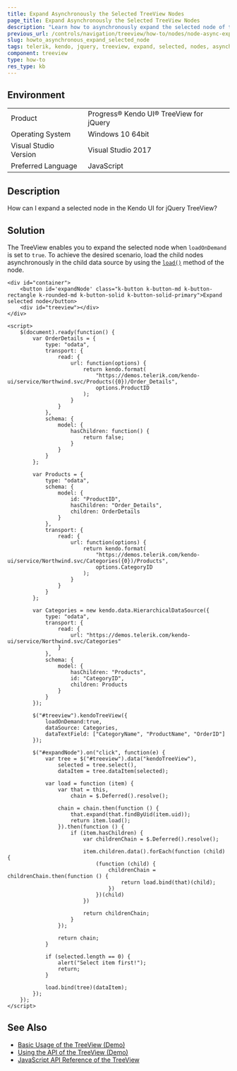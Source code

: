 ```yaml
---
title: Expand Asynchronously the Selected TreeView Nodes 
page_title: Expand Asynchronously the Selected TreeView Nodes
description: "Learn how to asynchronously expand the selected node of the Kendo UI for jQuery TreeView."
previous_url: /controls/navigation/treeview/how-to/nodes/node-async-expand
slug: howto_asynchronous_expand_selected_node
tags: telerik, kendo, jquery, treeview, expand, selected, nodes, asynchronously
component: treeview
type: how-to
res_type: kb
---
```


## Environment

<table>
 <tr>
  <td>Product</td>
  <td>Progress® Kendo UI® TreeView for jQuery</td>
 </tr>
 <tr>
  <td>Operating System</td>
  <td>Windows 10 64bit</td>
 </tr>
 <tr>
  <td>Visual Studio Version</td>
  <td>Visual Studio 2017</td>
 </tr>
 <tr>
  <td>Preferred Language</td>
  <td>JavaScript</td>
 </tr>
</table>

## Description

How can I expand a selected node in the Kendo UI for jQuery TreeView?

## Solution

The TreeView enables you to expand the selected node when `loadOnDemand` is set to `true`. To achieve the desired scenario, load the child nodes asynchronously in the child data source by using the [`load()`](https://docs.telerik.com/kendo-ui/api/javascript/data/node/methods/load) method of the node.

```dojo
<div id="container">
    <button id='expandNode' class="k-button k-button-md k-button-rectangle k-rounded-md k-button-solid k-button-solid-primary">Expand selected node</button>
    <div id="treeview"></div>
</div>

<script>
    $(document).ready(function() {
        var OrderDetails = {
            type: "odata",
            transport: {
                read: {
                    url: function(options) {
                        return kendo.format(
                            "https://demos.telerik.com/kendo-ui/service/Northwind.svc/Products({0})/Order_Details",
                            options.ProductID
                        );
                    }
                }
            },
            schema: {
                model: {
                    hasChildren: function() {
                        return false;
                    }
                }
            }
        };

        var Products = {
            type: "odata",
            schema: {
                model: {
                    id: "ProductID",
                    hasChildren: "Order_Details",
                    children: OrderDetails
                }
            },
            transport: {
                read: {
                    url: function(options) {
                        return kendo.format(
                            "https://demos.telerik.com/kendo-ui/service/Northwind.svc/Categories({0})/Products",
                            options.CategoryID
                        );
                    }
                }
            }
        };

        var Categories = new kendo.data.HierarchicalDataSource({
            type: "odata",
            transport: {
                read: {
                    url: "https://demos.telerik.com/kendo-ui/service/Northwind.svc/Categories"
                }
            },
            schema: {
                model: {
                    hasChildren: "Products",
                    id: "CategoryID",
                    children: Products
                }
            }
        });

        $("#treeview").kendoTreeView({
            loadOnDemand:true,
            dataSource: Categories,
            dataTextField: ["CategoryName", "ProductName", "OrderID"]
        });

        $("#expandNode").on("click", function(e) {
            var tree = $("#treeview").data("kendoTreeView"),
                selected = tree.select(),
                dataItem = tree.dataItem(selected);

            var load = function (item) {
                var that = this,
                    chain = $.Deferred().resolve();

                chain = chain.then(function () {
                    that.expand(that.findByUid(item.uid));
                    return item.load();
                }).then(function () {
                    if (item.hasChildren) {
                        var childrenChain = $.Deferred().resolve();

                        item.children.data().forEach(function (child) {
                            (function (child) {
                                childrenChain = childrenChain.then(function () {
                                    return load.bind(that)(child);
                                })
                            })(child)
                        })

                        return childrenChain;
                    }
                });

                return chain;
            }

            if (selected.length == 0) {
                alert("Select item first!");
                return;
            }

            load.bind(tree)(dataItem);
        });
    });
</script>
```

## See Also

* [Basic Usage of the TreeView (Demo)](https://demos.telerik.com/kendo-ui/treeview/index)
* [Using the API of the TreeView (Demo)](https://demos.telerik.com/kendo-ui/treeview/api)
* [JavaScript API Reference of the TreeView](/api/javascript/ui/treeview)
